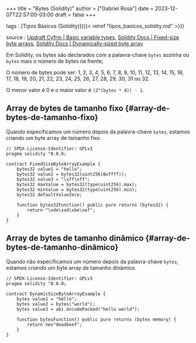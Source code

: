 +++
title = "Bytes (Solidity)"
author = ["Gabriel Rosa"]
date = 2023-12-07T22:57:00-03:00
draft = false
+++

tags
: [Tipos Básicos (Solidity)]({{< relref "tipos_basicos_solidity.md" >}})

source
: [Updraft Cyfrin | Basic variable types](https://updraft.cyfrin.io/courses/solidity/simple-storage/solidity-basic-types?lesson_format=transcript), [Solidity Docs | Fixed-size byte arrays](https://docs.soliditylang.org/en/latest/types.html#fixed-size-byte-arrays), [Solidity Docs | Dynamically-sized byte array](https://docs.soliditylang.org/en/latest/types.html#dynamically-sized-byte-array)

Em Solidity, os bytes são declarados com a palavra-chave `bytes` sozinha ou `bytes` mais o número de bytes na frente;

O número de bytes pode ser: 1, 2, 3, 4, 5, 6, 7, 8, 9, 10, 11, 12, 13, 14, 15, 16, 17, 18, 19, 20, 21, 22, 23, 24, 25, 26, 27, 28, 29, 30, 31 ou 32.

O menor valor é 0 e o maior valor é `(2^(bytes * 8)) - 1`.


## Array de bytes de tamanho fixo {#array-de-bytes-de-tamanho-fixo}

Quando especificamos um número depois da palavra-chave `bytes`, estamos criando um byte array de tamanho fixo.

```solidity
// SPDX-License-Identifier: GPLv3
pragma solidity ^0.8.0;

contract FixedSizeByteArrayExample {
    bytes32 value1 = "hello";
    bytes32 value2 = bytes32(uint256(0xffff));
    bytes32 value3 = "\xff\xff";
    bytes32 maxValue = bytes32(type(uint256).max);
    bytes32 minValue = bytes32(type(uint256).min);
    bytes32 defaultValueZero;

    function bytes32Function() public pure returns (bytes32) {
        return "\xde\xad\xbe\xef";
    }
}
```


## Array de bytes de tamanho dinâmico {#array-de-bytes-de-tamanho-dinâmico}

Quando não especificamos um número depois da palavra-chave `bytes`, estamos criando um byte array de tamanho dinâmico.

```solidity
// SPDX-License-Identifier: GPLv3
pragma solidity ^0.8.0;

contract DynamicSizeByteArrayExample {
    bytes value1 = "hello";
    bytes value2 = bytes("world");
    bytes value3 = abi.encodePacked("hello world");

    function bytesFunction() public pure returns (bytes memory) {
        return hex"deadbeef";
    }
}
```
